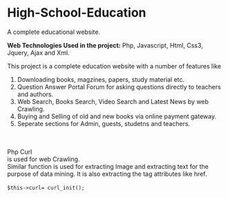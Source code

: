 High-School-Education
=====================

A complete educational website.<br>

<b>Web Technologies Used in the project:</b> Php, Javascript, Html, Css3, Jquery, Ajax and Xml.
<br>

This project is a complete education website with a number of features like <br>
1. Downloading books, magzines, papers, study material etc. <br>
2. Question Answer Portal Forum for asking questions directly to teachers and authors. <br>
3. Web Search, Books Search, Video Search and Latest News by web Crawling.<br>
4. Buying and Selling of old and new books via online payment gateway.<br>
5. Seperate sections for Admin, guests, studetns and teachers.<br>
<br>
<br>Php Curl</br> is used for web Crawling. <br>Similar function is used for extracting Image 
and extracting text for the purpose of data mining. It is also extracting the tag attributes like href.<br><br>
<code>$this->curl= curl_init();</code>

